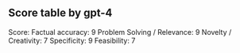 ## Score table by gpt-4
Score: 
Factual accuracy: 9
Problem Solving / Relevance: 9
Novelty / Creativity: 7
Specificity: 9
Feasibility: 7